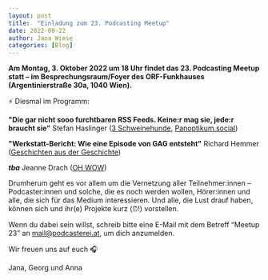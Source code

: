 ```yaml
---
layout: post
title:  "Einladung zum 23. Podcasting Meetup"
date: 2022-09-22
author: Jana Wiese
categories: [Blog]
---
```


**Am Montag, 3. Oktober 2022 um 18 Uhr findet das 23. Podcasting Meetup statt – im Besprechungsraum/Foyer des ORF-Funkhauses (Argentinierstraße 30a, 1040 Wien).**

⚡ Diesmal im Programm:

**"Die gar nicht sooo furchtbaren RSS Feeds. Keine:r mag sie, jede:r braucht sie"**
Stefan Haslinger ([3 Schweinehunde](https://3-schweinehun.de/), [Panoptikum.social](https://panoptikum.social/))

**"Werkstatt-Bericht: Wie eine Episode von GAG entsteht"**
Richard Hemmer ([Geschichten aus der Geschichte](https://www.geschichte.fm/))

***tba***
Jeanne Drach ([OH WOW](https://www.ohwow.eu/))

Drumherum geht es vor allem um die Vernetzung aller Teilnehmer:innen – Podcaster:innen und solche, die es noch werden wollen, Hörer:innen und alle, die sich für das Medium interessieren. Und alle, die Lust drauf haben, können sich und ihr(e) Projekte kurz (⏰!) vorstellen.

Wenn du dabei sein willst, schreib bitte eine E-Mail mit dem Betreff “Meetup 23” an mail@podcasterei.at, um dich anzumelden.

Wir freuen uns auf euch 🎧

Jana, Georg und Anna
